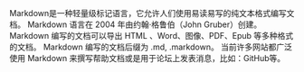 
Markdown是一种轻量级标记语言，它允许人们使用易读易写的纯文本格式编写文档。
Markdown 语言在 2004 年由约翰·格鲁伯（John Gruber）创建。
Markdown 编写的文档可以导出 HTML 、Word、图像、PDF、Epub 等多种格式的文档。
Markdown 编写的文档后缀为 .md, .markdown。
当前许多网站都广泛使用 Markdown 来撰写帮助文档或是用于论坛上发表消息，比如：GitHub等。
